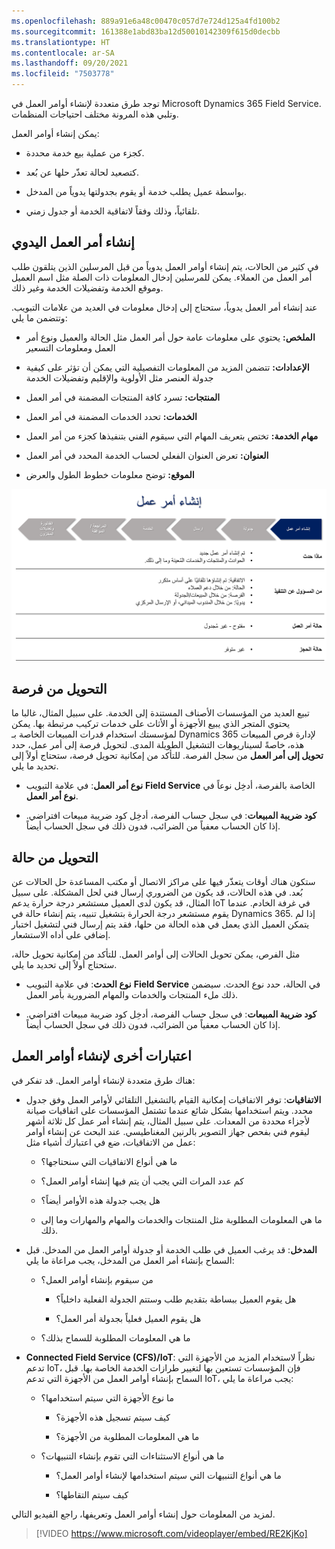 ```yaml
---
ms.openlocfilehash: 889a91e6a48c00470c057d7e724d125a4fd100b2
ms.sourcegitcommit: 161388e1abd83ba12d50010142309f615d0decbb
ms.translationtype: HT
ms.contentlocale: ar-SA
ms.lasthandoff: 09/20/2021
ms.locfileid: "7503778"
---
```

توجد طرق متعددة لإنشاء أوامر العمل في Microsoft Dynamics 365 Field Service. وتلبي هذه المرونة مختلف احتياجات المنظمات.

يمكن إنشاء أوامر العمل:

- كجزء من عملية بيع خدمة محددة.

- كتصعيد لحالة تعذّر حلها عن بُعد.

- بواسطة عميل يطلب خدمة أو يقوم بجدولتها يدوياً من المدخل.

- تلقائياً، وذلك وفقاً لاتفاقية الخدمة أو جدول زمني.

## <a name="manual-work-order-creation"></a>إنشاء أمر العمل اليدوي

في كثير من الحالات، يتم إنشاء أوامر العمل يدوياً من قبل المرسلين الذين يتلقون طلب أمر العمل من العملاء. يمكن للمرسلين إدخال المعلومات ذات الصلة مثل اسم العميل وموقع الخدمة وتفضيلات الخدمة وغير ذلك.

عند إنشاء أمر العمل يدوياً، ستحتاج إلى إدخال معلومات في العديد من علامات التبويب. وتتضمن ما يلي:

- **الملخص:** يحتوي على معلومات عامة حول أمر العمل مثل الحالة والعميل ونوع أمر العمل ومعلومات التسعير

- **الإعدادات:** تتضمن المزيد من المعلومات التفصيلية التي يمكن أن تؤثر على كيفية جدولة العنصر مثل الأولوية والإقليم وتفضيلات الخدمة 

- **المنتجات:** تسرد كافة المنتجات المضمنة في أمر العمل

- **الخدمات:** تحدد الخدمات المضمنة في أمر العمل

- **مهام الخدمة:** تختص بتعريف المهام التي سيقوم الفني بتنفيذها كجزء من أمر العمل

- **العنوان:** تعرض العنوان الفعلي لحساب الخدمة المحدد في أمر العمل

- **الموقع:** توضح معلومات خطوط الطول والعرض

![مخطط مرحلة إنشاء أمر العمل مع تفاصيل الخطوة.](../media/WO-Unit1-2.png)

## <a name="converting-from-an-opportunity"></a>التحويل من فرصة

تبيع العديد من المؤسسات الأصناف المستندة إلى الخدمة. على سبيل المثال، غالبا ما يحتوي المتجر الذي يبيع الأجهزة أو الأثاث على خدمات تركيب مرتبطة بها. يمكن لمؤسستك استخدام قدرات المبيعات الخاصة بـ Dynamics 365 لإدارة فرص المبيعات هذه، خاصةً لسيناريوهات التشغيل الطويلة المدى. لتحويل فرصة إلى أمر عمل، حدد **تحويل إلى أمر العمل** من سجل الفرصة. للتأكد من إمكانية تحويل فرصة، ستحتاج أولاً إلى تحديد ما يلي.

- **نوع أمر العمل**: في علامة التبويب **Field Service** الخاصة بالفرصة، أدخِل نوعاً في **نوع أمر العمل**.

- **كود ضريبة المبيعات**: في سجل حساب الفرصة، أدخِل كود ضريبة مبيعات افتراضي. إذا كان الحساب معفياً من الضرائب، فدون ذلك في سجل الحساب أيضاً.

## <a name="converting-from-a-case"></a>التحويل من حالة

ستكون هناك أوقات يتعذّر فيها على مراكز الاتصال أو مكتب المساعدة حل الحالات عن بُعد. في هذه الحالات، قد يكون من الضروري إرسال فني لحل المشكلة. على سبيل المثال، قد يكون لدى العميل مستشعر درجة حرارة يدعم IoT في غرفة الخادم. عندما يقوم مستشعر درجة الحرارة بتشغيل تنبيه، يتم إنشاء حالة في Dynamics 365. إذا لم يتمكن العميل الذي يعمل في هذه الحالة من حلها، فقد يتم إرسال فني لتشغيل اختبار إضافي على أداه الاستشعار.

مثل الفرص، يمكن تحويل الحالات إلى أوامر العمل. للتأكد من إمكانية تحويل حالة، ستحتاج أولاً إلى تحديد ما يلي.

- **نوع الحدث**: في علامة التبويب **Field Service** في الحالة، حدد نوع الحدث. سيضمن ذلك ملء المنتجات والخدمات والمهام الضرورية بأمر العمل.

- **كود ضريبة المبيعات**: في سجل حساب الفرصة، أدخِل كود ضريبة مبيعات افتراضي. إذا كان الحساب معفياً من الضرائب، فدون ذلك في سجل الحساب أيضاً.

## <a name="other-considerations-for-creating-work-orders"></a>اعتبارات أخرى لإنشاء أوامر العمل

هناك طرق متعددة لإنشاء أوامر العمل. قد تفكر في:

- **الاتفاقيات**: توفر الاتفاقيات إمكانية القيام بالتشغيل التلقائي لأوامر العمل وفق جدول محدد. ويتم استخدامها بشكل شائع عندما تشتمل المؤسسات على اتفاقيات صيانة لأجزاء محددة من المعدات. على سبيل المثال، يتم إنشاء أمر عمل كل ثلاثة أشهر ليقوم فني بفحص جهاز التصوير بالرنين المغناطيسي. عند البحث عن إنشاء أوامر عمل من الاتفاقيات، ضع في اعتبارك أشياء مثل:

    - ما هي أنواع الاتفاقيات التي سنحتاجها؟

    - كم عدد المرات التي يجب أن يتم فيها إنشاء أوامر العمل؟

    - هل يجب جدولة هذه الأوامر أيضاً؟

    - ما هي المعلومات المطلوبة مثل المنتجات والخدمات والمهام والمهارات وما إلى ذلك.

- **المدخل**: قد يرغب العميل في طلب الخدمة أو جدولة أوامر العمل من المدخل. قبل السماح بإنشاء أمر العمل من المدخل، يجب مراعاة ما يلي:

  - من سيقوم بإنشاء أوامر العمل؟

      - هل يقوم العميل ببساطة بتقديم طلب وستتم الجدولة الفعلية داخلياً؟

      - هل يقوم العميل فعلياً بجدولة أمر العمل؟

  - ما هي المعلومات المطلوبة للسماح بذلك؟

- **Connected Field Service ‏(CFS)/IoT**: نظراً لاستخدام المزيد من الأجهزة التي تدعم IoT، فإن المؤسسات تستعين بها لتغيير طرازات الخدمة الخاصة بها. قبل السماح بإنشاء أوامر العمل من الأجهزة التي تدعم IoT، يجب مراعاة ما يلي:

  - ما نوع الأجهزة التي سيتم استخدامها؟

      - كيف سيتم تسجيل هذه الأجهزة؟

      - ما هي المعلومات المطلوبة من الأجهزة؟

  - ما هي أنواع الاستثناءات التي تقوم بإنشاء التنبيهات؟

      - ما هي أنواع التنبيهات التي سيتم استخدامها لإنشاء أوامر العمل؟

      - كيف سيتم التقاطها؟

لمزيد من المعلومات حول إنشاء أوامر العمل وتعريفها، راجع الفيديو التالي.

> [!VIDEO https://www.microsoft.com/videoplayer/embed/RE2KjKo]
